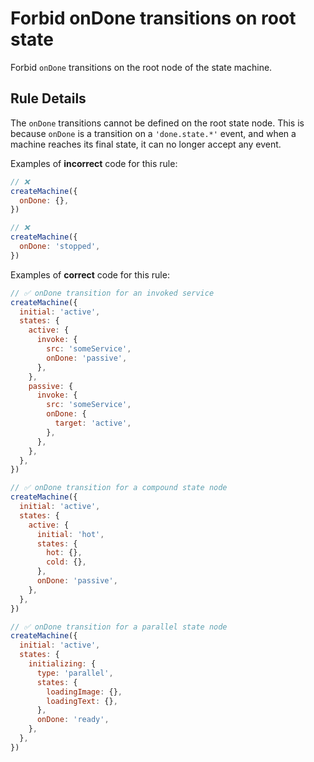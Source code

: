 # Forbid onDone transitions on root state

Forbid `onDone` transitions on the root node of the state machine.

## Rule Details

The `onDone` transitions cannot be defined on the root state node. This is because `onDone` is a transition on a `'done.state.*'` event, and when a machine reaches its final state, it can no longer accept any event.

Examples of **incorrect** code for this rule:

```javascript
// ❌
createMachine({
  onDone: {},
})

// ❌
createMachine({
  onDone: 'stopped',
})
```

Examples of **correct** code for this rule:

```javascript
// ✅ onDone transition for an invoked service
createMachine({
  initial: 'active',
  states: {
    active: {
      invoke: {
        src: 'someService',
        onDone: 'passive',
      },
    },
    passive: {
      invoke: {
        src: 'someService',
        onDone: {
          target: 'active',
        },
      },
    },
  },
})

// ✅ onDone transition for a compound state node
createMachine({
  initial: 'active',
  states: {
    active: {
      initial: 'hot',
      states: {
        hot: {},
        cold: {},
      },
      onDone: 'passive',
    },
  },
})

// ✅ onDone transition for a parallel state node
createMachine({
  initial: 'active',
  states: {
    initializing: {
      type: 'parallel',
      states: {
        loadingImage: {},
        loadingText: {},
      },
      onDone: 'ready',
    },
  },
})
```
